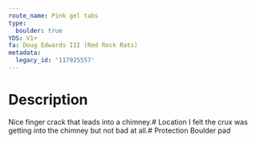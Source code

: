 ```yaml
---
route_name: Pink gel tabs
type:
  boulder: true
YDS: V1+
fa: Doug Edwards III (Red Rock Rats)
metadata:
  legacy_id: '117925557'
---
```

# Description
Nice finger crack that leads into a chimney.# Location
I felt the crux was getting into the chimney but not bad at all.# Protection
Boulder pad